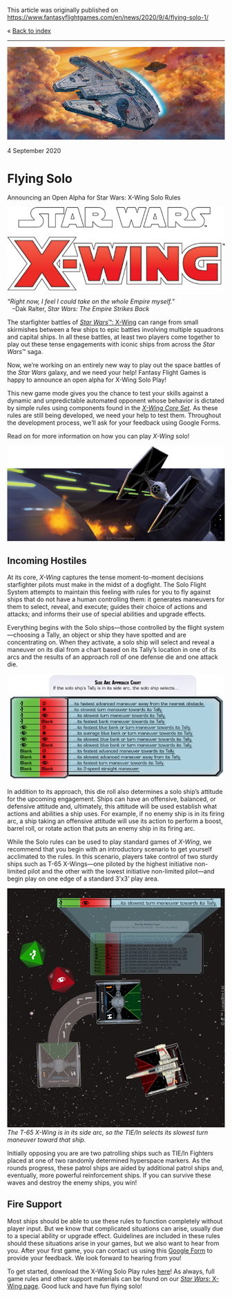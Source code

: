This article was originally published on https://www.fantasyflightgames.com/en/news/2020/9/4/flying-solo-1/

&laquo; [Back to index](../index.md)

---

![](swz-a_preview1.jpg)

4 September 2020

Flying Solo
===========

Announcing an Open Alpha for Star Wars: X-Wing Solo Rules

![](swz_logo_bk-tm.png)

_“Right now, I feel I could take on the whole Empire myself.”_  
   –Dak Ralter, _Star Wars: The Empire Strikes Back_

The starfighter battles of [_Star Wars_™: X-Wing](https://www.fantasyflightgames.com/en/products/x-wing-second-edition/) can range from small skirmishes between a few ships to epic battles involving multiple squadrons and capital ships. In all these battles, at least two players come together to play out these tense engagements with iconic ships from across the _Star Wars_™ saga.

Now, we’re working on an entirely new way to play out the space battles of the _Star Wars_ galaxy, and we need your help! Fantasy Flight Games is happy to announce an open alpha for X-Wing Solo Play!

This new game mode gives you the chance to test your skills against a dynamic and unpredictable automated opponent whose behavior is dictated by simple rules using components found in the _[X-Wing Core Set](https://www.fantasyflightgames.com/en/products/x-wing-second-edition/products/x-wing-second-edition/)_. As these rules are still being developed, we need your help to test them. Throughout the development process, we’ll ask for your feedback using Google Forms.

Read on for more information on how you can play _X-Wing_ solo!

![](swz-a-a1_art.png)

Incoming Hostiles
-----------------

At its core, _X-Wing_ captures the tense moment-to-moment decisions starfighter pilots must make in the midst of a dogfight. The Solo Flight System attempts to maintain this feeling with rules for you to fly against ships that do not have a human controlling them: it generates maneuvers for them to select, reveal, and execute; guides their choice of actions and attacks; and informs their use of special abilities and upgrade effects.

Everything begins with the Solo ships—those controlled by the flight system—choosing a Tally, an object or ship they have spotted and are concentrating on. When they activate, a solo ship will select and reveal a maneuver on its dial from a chart based on its Tally’s location in one of its arcs and the results of an approach roll of one defense die and one attack die.

![](swz-a-a1_chart2.png)

In addition to its approach, this die roll also determines a solo ship’s attitude for the upcoming engagement. Ships can have an offensive, balanced, or defensive attitude and, ultimately, this attitude will be used establish what actions and abilities a ship uses. For example, if no enemy ship is in its firing arc, a ship taking an offensive attitude will use its action to perform a boost, barrel roll, or rotate action that puts an enemy ship in its firing arc.

While the Solo rules can be used to play standard games of _X-Wing_, we recommend that you begin with an introductory scenario to get yourself acclimated to the rules. In this scenario, players take control of two sturdy ships such as T-65 X-Wings—one piloted by the highest initiative non-limited pilot and the other with the lowest initiative non-limited pilot—and begin play on one edge of a standard 3’x3’ play area.

![](swz-a-a1_movement2.jpg)  
_The T-65 X-Wing is in its side arc, so the TIE/ln selects its slowest turn maneuver toward that ship._

Initially opposing you are are two patrolling ships such as TIE/ln Fighters placed at one of two randomly determined hyperspace markers. As the rounds progress, these patrol ships are aided by additional patrol ships and, eventually, more powerful reinforcement ships. If you can survive these waves and destroy the enemy ships, you win!

Fire Support
------------

Most ships should be able to use these rules to function completely without player input. But we know that complicated situations can arise, usually due to a special ability or upgrade effect. Guidelines are included in these rules should these situations arise in your games, but we also want to hear from you. After your first game, you can contact us using this [Google Form](https://docs.google.com/forms/d/1udK_-D1Tf0yDsFlthzADE_LjpqDL_g-1zGziqKshaPE/edit) to provide your feedback. We look forward to hearing from you!

To get started, download the X-Wing Solo Play rules [here](https://images-cdn.fantasyflightgames.com/filer_public/2d/6d/2d6d1669-5a0d-4a05-b022-5cf09c937655/x-wing-solorules_openalpha-compressed_v2.pdf)! As always, full game rules and other support materials can be found on our [_Star Wars_: X-Wing page](https://www.fantasyflightgames.com/en/products/x-wing-second-edition/). Good luck and have fun flying solo!

[](http://community.fantasyflightgames.com/index.php?/forum/222-x-wing/)